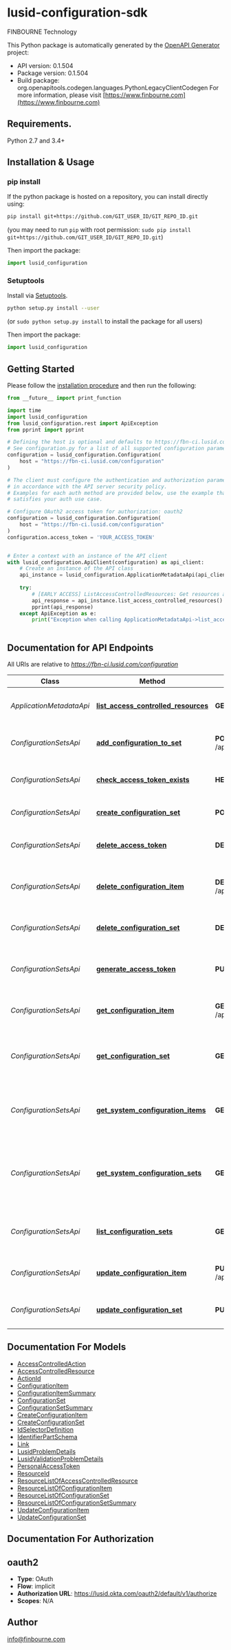 # lusid-configuration-sdk
FINBOURNE Technology

This Python package is automatically generated by the [OpenAPI Generator](https://openapi-generator.tech) project:

- API version: 0.1.504
- Package version: 0.1.504
- Build package: org.openapitools.codegen.languages.PythonLegacyClientCodegen
For more information, please visit [https://www.finbourne.com](https://www.finbourne.com)

## Requirements.

Python 2.7 and 3.4+

## Installation & Usage
### pip install

If the python package is hosted on a repository, you can install directly using:

```sh
pip install git+https://github.com/GIT_USER_ID/GIT_REPO_ID.git
```
(you may need to run `pip` with root permission: `sudo pip install git+https://github.com/GIT_USER_ID/GIT_REPO_ID.git`)

Then import the package:
```python
import lusid_configuration
```

### Setuptools

Install via [Setuptools](http://pypi.python.org/pypi/setuptools).

```sh
python setup.py install --user
```
(or `sudo python setup.py install` to install the package for all users)

Then import the package:
```python
import lusid_configuration
```

## Getting Started

Please follow the [installation procedure](#installation--usage) and then run the following:

```python
from __future__ import print_function

import time
import lusid_configuration
from lusid_configuration.rest import ApiException
from pprint import pprint

# Defining the host is optional and defaults to https://fbn-ci.lusid.com/configuration
# See configuration.py for a list of all supported configuration parameters.
configuration = lusid_configuration.Configuration(
    host = "https://fbn-ci.lusid.com/configuration"
)

# The client must configure the authentication and authorization parameters
# in accordance with the API server security policy.
# Examples for each auth method are provided below, use the example that
# satisfies your auth use case.

# Configure OAuth2 access token for authorization: oauth2
configuration = lusid_configuration.Configuration(
    host = "https://fbn-ci.lusid.com/configuration"
)
configuration.access_token = 'YOUR_ACCESS_TOKEN'


# Enter a context with an instance of the API client
with lusid_configuration.ApiClient(configuration) as api_client:
    # Create an instance of the API class
    api_instance = lusid_configuration.ApplicationMetadataApi(api_client)
    
    try:
        # [EARLY ACCESS] ListAccessControlledResources: Get resources available for access control
        api_response = api_instance.list_access_controlled_resources()
        pprint(api_response)
    except ApiException as e:
        print("Exception when calling ApplicationMetadataApi->list_access_controlled_resources: %s\n" % e)
    
```

## Documentation for API Endpoints

All URIs are relative to *https://fbn-ci.lusid.com/configuration*

Class | Method | HTTP request | Description
------------ | ------------- | ------------- | -------------
*ApplicationMetadataApi* | [**list_access_controlled_resources**](docs/ApplicationMetadataApi.md#list_access_controlled_resources) | **GET** /api/metadata/access/resources | [EARLY ACCESS] ListAccessControlledResources: Get resources available for access control
*ConfigurationSetsApi* | [**add_configuration_to_set**](docs/ConfigurationSetsApi.md#add_configuration_to_set) | **POST** /api/sets/{type}/{scope}/{code}/items | [EARLY ACCESS] AddConfigurationToSet: Add a configuration item to an existing set
*ConfigurationSetsApi* | [**check_access_token_exists**](docs/ConfigurationSetsApi.md#check_access_token_exists) | **HEAD** /api/sets/personal/me | [DEPRECATED] CheckAccessTokenExists: Check the Personal Access Token exists for the current user
*ConfigurationSetsApi* | [**create_configuration_set**](docs/ConfigurationSetsApi.md#create_configuration_set) | **POST** /api/sets | [EARLY ACCESS] CreateConfigurationSet: Create a configuration set
*ConfigurationSetsApi* | [**delete_access_token**](docs/ConfigurationSetsApi.md#delete_access_token) | **DELETE** /api/sets/personal/me | [DEPRECATED] DeleteAccessToken: Delete any stored Personal Access Token for the current user
*ConfigurationSetsApi* | [**delete_configuration_item**](docs/ConfigurationSetsApi.md#delete_configuration_item) | **DELETE** /api/sets/{type}/{scope}/{code}/items/{key} | [EARLY ACCESS] DeleteConfigurationItem: Remove the specified configuration item from the specified configuration set
*ConfigurationSetsApi* | [**delete_configuration_set**](docs/ConfigurationSetsApi.md#delete_configuration_set) | **DELETE** /api/sets/{type}/{scope}/{code} | [EARLY ACCESS] DeleteConfigurationSet: Deletes a configuration set along with all their configuration items
*ConfigurationSetsApi* | [**generate_access_token**](docs/ConfigurationSetsApi.md#generate_access_token) | **PUT** /api/sets/personal/me | [DEPRECATED] GenerateAccessToken: Generate a Personal Access Token for the current user and stores it in the me token
*ConfigurationSetsApi* | [**get_configuration_item**](docs/ConfigurationSetsApi.md#get_configuration_item) | **GET** /api/sets/{type}/{scope}/{code}/items/{key} | [EARLY ACCESS] GetConfigurationItem: Get the specific configuration item within an existing set
*ConfigurationSetsApi* | [**get_configuration_set**](docs/ConfigurationSetsApi.md#get_configuration_set) | **GET** /api/sets/{type}/{scope}/{code} | [EARLY ACCESS] GetConfigurationSet: Get a configuration set, including all the associated metadata. By default secrets will not be revealed
*ConfigurationSetsApi* | [**get_system_configuration_items**](docs/ConfigurationSetsApi.md#get_system_configuration_items) | **GET** /api/sets/system/{code}/items/{key} | [EARLY ACCESS] GetSystemConfigurationItems: Get the specific system configuration items within a system set  All users have access to this endpoint
*ConfigurationSetsApi* | [**get_system_configuration_sets**](docs/ConfigurationSetsApi.md#get_system_configuration_sets) | **GET** /api/sets/system/{code} | [EARLY ACCESS] GetSystemConfigurationSets: Get the specified system configuration sets, including all their associated metadata. By default secrets will not be revealed  All users have access to this endpoint
*ConfigurationSetsApi* | [**list_configuration_sets**](docs/ConfigurationSetsApi.md#list_configuration_sets) | **GET** /api/sets | [EARLY ACCESS] ListConfigurationSets: List all configuration sets summaries (I.e. list of scope/code combinations available)
*ConfigurationSetsApi* | [**update_configuration_item**](docs/ConfigurationSetsApi.md#update_configuration_item) | **PUT** /api/sets/{type}/{scope}/{code}/items/{key} | [EARLY ACCESS] UpdateConfigurationItem: Update a configuration item&#39;s value and/or description
*ConfigurationSetsApi* | [**update_configuration_set**](docs/ConfigurationSetsApi.md#update_configuration_set) | **PUT** /api/sets/{type}/{scope}/{code} | [EARLY ACCESS] UpdateConfigurationSet: Update the description of a configuration set


## Documentation For Models

 - [AccessControlledAction](docs/AccessControlledAction.md)
 - [AccessControlledResource](docs/AccessControlledResource.md)
 - [ActionId](docs/ActionId.md)
 - [ConfigurationItem](docs/ConfigurationItem.md)
 - [ConfigurationItemSummary](docs/ConfigurationItemSummary.md)
 - [ConfigurationSet](docs/ConfigurationSet.md)
 - [ConfigurationSetSummary](docs/ConfigurationSetSummary.md)
 - [CreateConfigurationItem](docs/CreateConfigurationItem.md)
 - [CreateConfigurationSet](docs/CreateConfigurationSet.md)
 - [IdSelectorDefinition](docs/IdSelectorDefinition.md)
 - [IdentifierPartSchema](docs/IdentifierPartSchema.md)
 - [Link](docs/Link.md)
 - [LusidProblemDetails](docs/LusidProblemDetails.md)
 - [LusidValidationProblemDetails](docs/LusidValidationProblemDetails.md)
 - [PersonalAccessToken](docs/PersonalAccessToken.md)
 - [ResourceId](docs/ResourceId.md)
 - [ResourceListOfAccessControlledResource](docs/ResourceListOfAccessControlledResource.md)
 - [ResourceListOfConfigurationItem](docs/ResourceListOfConfigurationItem.md)
 - [ResourceListOfConfigurationSet](docs/ResourceListOfConfigurationSet.md)
 - [ResourceListOfConfigurationSetSummary](docs/ResourceListOfConfigurationSetSummary.md)
 - [UpdateConfigurationItem](docs/UpdateConfigurationItem.md)
 - [UpdateConfigurationSet](docs/UpdateConfigurationSet.md)


## Documentation For Authorization


## oauth2

- **Type**: OAuth
- **Flow**: implicit
- **Authorization URL**: https://lusid.okta.com/oauth2/default/v1/authorize
- **Scopes**: N/A


## Author

info@finbourne.com


